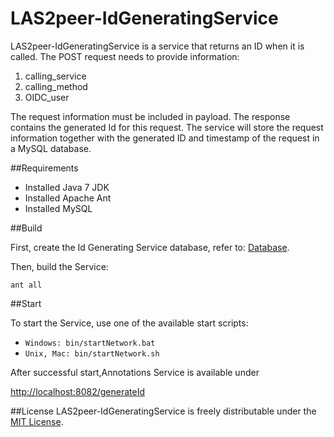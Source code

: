 # LAS2peer-IdGeneratingService
LAS2peer-IdGeneratingService is a service that returns an ID when it is called.
The POST request needs to provide information:
  1. calling_service
  2. calling_method
  3. OIDC_user

The request information must be included in payload. The response contains the generated Id for this request.
The service will store the request information together with the generated ID and timestamp of the request in a MySQL database.

##Requirements

* Installed Java 7 JDK
* Installed Apache Ant
* Installed MySQL

##Build

First, create the Id Generating Service database, refer to: [Database](https://github.com/rwth-acis/LAS2peer-IdGeneratingService/tree/master/DB).

Then, build the Service:

```
ant all
```

##Start

To start the Service, use one of the available start scripts:
  
  * `Windows: bin/startNetwork.bat`
  * `Unix, Mac: bin/startNetwork.sh`

After successful start,Annotations Service is available under

  [http://localhost:8082/generateId](http://localhost:8082/generateId)
  

##License
LAS2peer-IdGeneratingService is freely distributable under the [MIT License](https://github.com/rwth-acis/las2peer-IdGeneratingService/blob/master/LICENSE).
